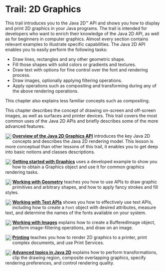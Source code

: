 
# Trail: 2D Graphics

This trail introduces you to the Java 2D&#8482; API and shows you how to display and print 2D graphics in your Java programs. The trail is intended for developers who want to enrich their knowledge of the Java 2D API, as well as for beginners in computer graphics. Almost every section contains relevant examples to illustrate specific capabilities. The Java 2D API enables you to easily perform the following tasks:

- Draw lines, rectangles and any other geometric shape.
- Fill those shapes with solid colors or gradients and textures.
- Draw text with options for fine control over the font and rendering process.
- Draw images, optionally applying filtering operations.
- Apply operations such as compositing and transforming during any of the above rendering operations.

This chapter also explains less familiar concepts such as compositing.

This chapter describes the concept of drawing on-screen and off-screen images, as well as surfaces and printer devices. This trail covers the most common uses of the Java 2D APIs and briefly describes some of the more advanced features.

[<img src="../images/coreIcon.gif" alt="Trail icon" align="left" width="20" height="20" border="0" /> **Overview of the Java 2D Graphics API**](overview/index.html) introduces the key Java 2D concepts and describes the Java 2D rendering model. This lesson is more conceptual than other lessons of this trail, it enables you to get deep into basic notions and classes descriptions.

[<img src="../images/coreIcon.gif" alt="Trail icon" align="left" width="20" height="20" border="0" /> **Getting started with Graphics**](basic2d/index.html) uses a developed example to show you how to obtain a Graphics object and use it for common graphics rendering tasks.

[<img src="../images/coreIcon.gif" alt="Trail icon" align="left" width="20" height="20" border="0" /> **Working with Geometry**](geometry/index.html) teaches you how to use APIs to draw graphic primitives and arbitrary shapes, and how to apply fancy strokes and fill styles.

[<img src="../images/coreIcon.gif" alt="Trail icon" align="left" width="20" height="20" border="0" /> **Working with Text APIs**](text/index.html) shows you how to effectively use text APIs, including how to create a `Font` object with desired attributes, measure text, and determine the names of the fonts available on your system.

[<img src="../images/coreIcon.gif" alt="Trail icon" align="left" width="20" height="20" border="0" /> **Working with Images**](images/index.html) explains how to create a BufferedImage object, perform image-filtering operations, and draw on an image.

[<img src="../images/coreIcon.gif" alt="Trail icon" align="left" width="20" height="20" border="0" /> **Printing**](printing/index.html) teaches you how to render 2D graphics to a printer, print complex documents, and use Print Services.

[<img src="../images/coreIcon.gif" alt="Trail icon" align="left" width="20" height="20" border="0" /> **Advanced topics in Java 2D**](advanced/index.html) explains how to perform transformations, clip the drawing region, composite overlapping graphics, specify rendering preferences, and control rendering quality.
